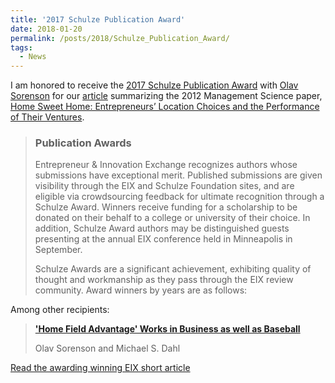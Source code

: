 ```yaml
---
title: '2017 Schulze Publication Award'
date: 2018-01-20
permalink: /posts/2018/Schulze_Publication_Award/
tags:
  - News
---
```


I am honored to receive the [2017 Schulze Publication Award](https://eiexchange.com/schulze-publication-awards) with [Olav Sorenson](https://www.olavsorenson.net) for our [article](https://eiexchange.com/content/259-home-field-advantage-works-in-business-as-well-as-baseball) summarizing the 2012 Management Science paper, [Home Sweet Home: Entrepreneurs’ Location Choices and the Performance of Their Ventures](https://doi.org/10.1287/mnsc.1110.1476).

> ### Publication Awards
> Entrepreneur & Innovation Exchange recognizes authors whose submissions have exceptional merit. Published submissions are given visibility through the EIX and Schulze Foundation sites, and are eligible via crowdsourcing feedback for ultimate recognition through a Schulze Award. Winners receive funding for a scholarship to be donated on their behalf to a college or university of their choice. In addition, Schulze Award authors may be distinguished guests presenting at the annual EIX conference held in Minneapolis in September.
>
> Schulze Awards are a significant achievement, exhibiting quality of thought and workmanship as they pass through the EIX review community. Award winners by years are as follows:

Among other recipients:

> **['Home Field Advantage' Works in Business as well as Baseball](https://eiexchange.com/content/259-home-field-advantage-works-in-business-as-well-as-baseball)**
>
> Olav Sorenson and Michael S. Dahl

[Read the awarding winning EIX short article](https://eiexchange.com/content/259-home-field-advantage-works-in-business-as-well-as-baseball)
